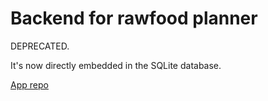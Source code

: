 # Backend for rawfood planner

DEPRECATED.

It's now directly embedded in the SQLite database.

[App repo](https://github.com/realitix/rawfood-assistant-android)
